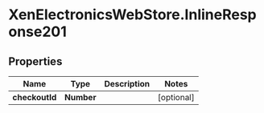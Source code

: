 # XenElectronicsWebStore.InlineResponse201

## Properties
Name | Type | Description | Notes
------------ | ------------- | ------------- | -------------
**checkoutId** | **Number** |  | [optional] 

